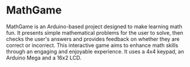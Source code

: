 # MathGame
MathGame is an Arduino-based project designed to make learning math fun. It presents simple mathematical problems for the user to solve, then checks the user's answers and provides feedback on whether they are correct or incorrect. This interactive game aims to enhance math skills through an engaging and enjoyable experience. It uses a 4x4 keypad, an Arduino Mega and a 16x2 LCD.
